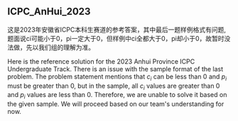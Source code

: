 ICPC_AnHui_2023
---
这是2023年安徽省ICPC本科生赛道的参考答案，其中最后一题样例格式有问题, 题面说ci可能小于0，pi一定大于0，但样例中ci全都大于0，pi却小于0，故暂时没法做，先以我们组的理解为准。   

Here is the reference solution for the 2023 Anhui Province ICPC Undergraduate Track. There is an issue with the sample format of the last problem. The problem statement mentions that $c_i$ can be less than 0 and $p_i$ must be greater than 0, but in the sample, all $c_i$ values are greater than 0 and $p_i$ values are less than 0. Therefore, we are unable to solve it based on the given sample. We will proceed based on our team's understanding for now.